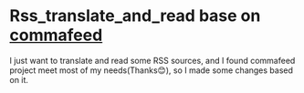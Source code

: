 # Rss_translate_and_read base on [commafeed](https://github.com/Athou/commafeed)

I just want to translate and read some RSS sources, and I found commafeed project meet most of my needs(Thanks:blush:), so I made some changes based on it.
